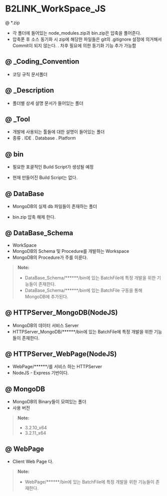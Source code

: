 B2LINK_WorkSpace_JS
===================


@ *.zip
 - 각 폴더에 들어있는 node_modules.zip과 bin.zip은 압축을 풀어준다.
 - 압축푼 후 소스 동기화 시 zip에 해당한 파일들은 git의 .gitignore 설정에 의거해서 Commit이 되지 않는다.
  . 차후 필요에 의한 동기화 기능 추가 가능함

@ _Coding_Convention
-------------
 - 코딩 규칙 문서폴더


@ _Description
-------------
 - 폴더별 상세 설명 문서가 들어있는 폴더


@ _Tool
-------------
 - 개발에 사용되는 툴들에 대한 설명이 들어있는 폴더
 - 종류
  . IDE
  . Database
  . Platform


@ bin
-------------
 - 필요한 포괄적인 Build Script가 생성될 예정

 - 현재 만들어진 Build Script는 없다.


@ DataBase
-------------
 - MongoDB의 실제 db 파일들이 존재하는 폴더

 - bin.zip 압축 해제 한다.


@ DataBase_Schema
-------------
 - WorkSpace
 - MongoDB의 Schema 및 Procedure를 개발하는 Workspace
 - MongoDB의 Procedure가 주를 이룬다.

> **Note:**
> - DataBase_Schema/******/bin에 있는 BatchFile에 특정 개발을 위한 기능들이 존재한다.
> - DataBase_Schema/******/bin에 있는 BatchFile 구동을 통해 MongoDB에 추가된다.


@ HTTPServer_MongoDB(NodeJS)
-------------
 - MongoDB의 데이터 서비스 Server
 - HTTPServer_MongoDB/******/bin에 있는 BatchFile에 특정 개발을 위한 기능들이 존재한다.


@ HTTPServer_WebPage(NodeJS)
-------------
 - WebPage/******/를 서비스 하는 HTTPServer
 - NodeJS - Express 기반이다.


@ MongoDB
-------------
 - MongoDB의 Binary들이 모여있는 폴더
 - 사용 버전
> **Note:**
> - 3.2.10_x64
> - 3.2.11_x64


@ WebPage
-------------
 - Client Web Page 다.
> **Note:**
> - WebPage/******/bin에 있는 BatchFile에 특정 개발을 위한 기능들이 존재한다.